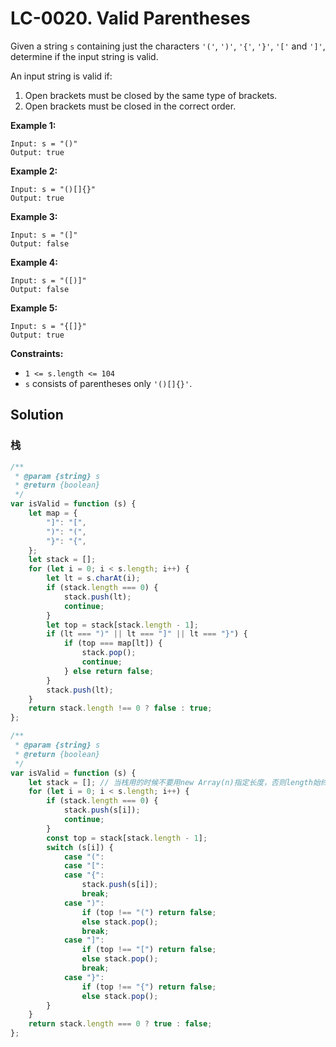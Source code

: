 # LC-0020. Valid Parentheses

Given a string `s` containing just the characters `'('`, `')'`, `'{'`, `'}'`, `'['` and `']'`, determine if the input string is valid.

An input string is valid if:

1. Open brackets must be closed by the same type of brackets.
2. Open brackets must be closed in the correct order.

**Example 1:**

```
Input: s = "()"
Output: true
```

**Example 2:**

```
Input: s = "()[]{}"
Output: true
```

**Example 3:**

```
Input: s = "(]"
Output: false
```

**Example 4:**

```
Input: s = "([)]"
Output: false
```

**Example 5:**

```
Input: s = "{[]}"
Output: true
```

**Constraints:**

-   `1 <= s.length <= 104`
-   `s` consists of parentheses only `'()[]{}'`.

## Solution

### 栈

```javascript
/**
 * @param {string} s
 * @return {boolean}
 */
var isValid = function (s) {
    let map = {
        "]": "[",
        ")": "(",
        "}": "{",
    };
    let stack = [];
    for (let i = 0; i < s.length; i++) {
        let lt = s.charAt(i);
        if (stack.length === 0) {
            stack.push(lt);
            continue;
        }
        let top = stack[stack.length - 1];
        if (lt === ")" || lt === "]" || lt === "}") {
            if (top === map[lt]) {
                stack.pop();
                continue;
            } else return false;
        }
        stack.push(lt);
    }
    return stack.length !== 0 ? false : true;
};
```

```javascript
/**
 * @param {string} s
 * @return {boolean}
 */
var isValid = function (s) {
    let stack = []; // 当栈用的时候不要用new Array(n)指定长度，否则length始终等于n
    for (let i = 0; i < s.length; i++) {
        if (stack.length === 0) {
            stack.push(s[i]);
            continue;
        }
        const top = stack[stack.length - 1];
        switch (s[i]) {
            case "(":
            case "[":
            case "{":
                stack.push(s[i]);
                break;
            case ")":
                if (top !== "(") return false;
                else stack.pop();
                break;
            case "]":
                if (top !== "[") return false;
                else stack.pop();
                break;
            case "}":
                if (top !== "{") return false;
                else stack.pop();
        }
    }
    return stack.length === 0 ? true : false;
};
```
